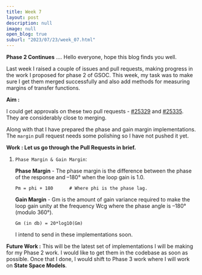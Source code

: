 ```yaml
---
title: Week 7
layout: post
description: null
image: null
open_blog: true
suburl: "2023/07/23/week_07.html"
---
```


**Phase 2 Continues**
.... Hello everyone, hope this blog finds you well.

Last week I raised a couple of issues and pull requests, making progress in the work I proposed for phase 2 of GSOC. This week, my task was to make sure I get them merged successfully and also add methods for measuring margins of transfer functions.

**Aim :**

I could get approvals on these two pull requests - [#25329](https://github.com/sympy/sympy/pull/25329) and [#25335](https://github.com/sympy/sympy/pull/25335). They are considerably close to merging.

Along with that I have prepared the phase and gain margin implementations. The `margin` pull request needs some polishing so I have not pushed it yet. 


**Work : Let us go through the Pull Requests in brief.**
1. `Phase Margin & Gain Margin`:
   
   **Phase Margin** - The phase margin is the difference between the phase of the response and –180° when the loop gain is 1.0.
   ```
   Pm = phi + 180      # Where phi is the phase lag.  
   ```
   **Gain Margin** - Gm is the amount of gain variance required to make the loop gain unity at the frequency Wcg where the phase angle is –180° (modulo 360°).
   ```
   Gm (in db) = 20*log10(Gm)
   ```
   I intend to send in these implementations soon.


**Future Work :**
This will be the latest set of implementations I will be making for my Phase 2 work. I would like to get them in the codebase as soon as possible. Once that I done, I would shift to Phase 3 work where I will work on **State Space Models**.
